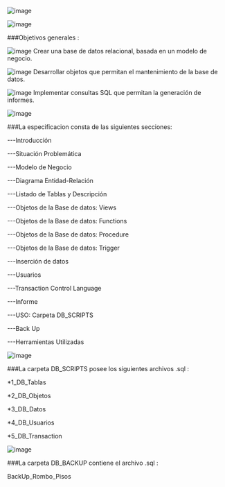 ![image](https://github.com/user-attachments/assets/fe1e553e-c255-4f2f-8cdc-ed236dec75b7)

![image](https://github.com/user-attachments/assets/e2226f4a-83d5-4f0c-9774-81135c8814fc)



###Objetivos generales :

![image](https://github.com/user-attachments/assets/f00bca46-4988-4ad9-bea9-c53d6598af42) Crear una base de datos relacional, basada en un modelo de negocio.

![image](https://github.com/user-attachments/assets/53d5382e-c7a6-4e82-a0fd-de241f7e9314) Desarrollar objetos que permitan el mantenimiento de la base de datos.

![image](https://github.com/user-attachments/assets/820cf24b-615f-42a8-8c95-12300740ebfb) Implementar consultas SQL que permitan la generación de informes.


![image](https://github.com/user-attachments/assets/e4ba5df2-1ea8-4f59-b40a-c20b4a89a54d)

###La especificacion consta de las siguientes secciones:

  ---Introducción 

  ---Situación Problemática 

  ---Modelo de Negocio 

  ---Diagrama Entidad-Relación 

  ---Listado de Tablas y Descripción 

  ---Objetos de la Base de datos: Views 

  ---Objetos de la Base de datos: Functions 

  ---Objetos de la Base de datos: Procedure 

  ---Objetos de la Base de datos: Trigger 

  ---Inserción de datos 

  ---Usuarios 

  ---Transaction Control Language

  ---Informe 

  ---USO: Carpeta DB_SCRIPTS 

  ---Back Up 

  ---Herramientas Utilizadas 


![image](https://github.com/user-attachments/assets/b255dcd9-4ca8-4389-ab85-55f83bb197fe)

###La carpeta DB_SCRIPTS posee los siguientes archivos .sql :

  *1_DB_Tablas

  *2_DB_Objetos

  *3_DB_Datos

  *4_DB_Usuarios

  *5_DB_Transaction

![image](https://github.com/user-attachments/assets/5b7e73c8-6b35-42a6-a475-1c66b2f9928c)

###La carpeta DB_BACKUP contiene el archivo .sql :

BackUp_Rombo_Pisos
